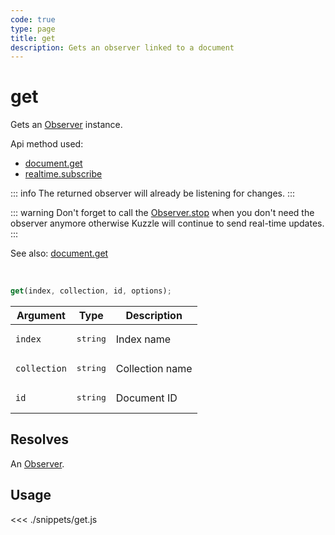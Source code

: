 ```yaml
---
code: true
type: page
title: get
description: Gets an observer linked to a document
---
```


# get

Gets an [Observer](/sdk/js/7/core-classes/observer) instance.

Api method used:
 - [document.get](/sdk/js/7/controllers/document/get)
 - [realtime.subscribe](/sdk/js/7/controllers/realtime/subscribe)

::: info
The returned observer will already be listening for changes.
:::

::: warning 
Don't forget to call the [Observer.stop](/sdk/js/7/core-classes/observer/stop) when you don't need the observer anymore otherwise Kuzzle will continue to send real-time updates.
:::

See also: [document.get](/sdk/js/7/controllers/document/get)


<br/>

```js
get(index, collection, id, options);
```

| Argument     | Type              | Description     |
| ------------ | ----------------- | --------------- |
| `index`      | <pre>string</pre> | Index name      |
| `collection` | <pre>string</pre> | Collection name |
| `id`         | <pre>string</pre> | Document ID     |

## Resolves

An [Observer](/sdk/js/7/core-classes/observer).

## Usage

<<< ./snippets/get.js
